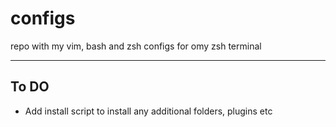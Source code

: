 # configs

repo with my vim, bash and zsh configs for omy zsh terminal

---

## To DO

- Add install script to install any additional folders, plugins etc
